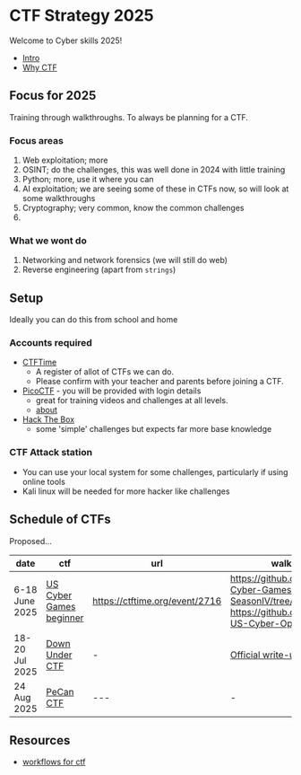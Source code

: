 # CTF Strategy 2025

Welcome to Cyber skills 2025!

- [Intro](./lessons/01_intro.md)
- [Why CTF](./lessons/about_ctf.md)

## Focus for 2025

Training through walkthroughs. To always be planning for a CTF.

### Focus areas

1. Web exploitation; more
1. OSINT; do the challenges, this was well done in 2024 with little training
1. Python; more, use it where you can
1. AI exploitation; we are seeing some of these in CTFs now, so will look at some walkthroughs
1. Cryptography; very common, know the common challenges
1. 

### What we wont do

1. Networking and network forensics (we will still do web)
1. Reverse engineering (apart from `strings`)

## Setup

Ideally you can do this from school and home

### Accounts required

- [CTFTime](https://ctftime.org/)
  - A register of allot of CTFs we can do.
  - Please confirm with your teacher and parents before joining a CTF.
- [PicoCTF](https://www.picoctf.org/) - you will be provided with login details
  - great for training videos and challenges at all levels.
  - [about](./lessons/about_picoctf.md)
- [Hack The Box](https://www.hackthebox.com/)
  - some 'simple' challenges but expects far more base knowledge

### CTF Attack station

- You can use your local system for some challenges, particularly if using online tools
- Kali linux will be needed for more hacker like challenges

## Schedule of CTFs

Proposed...

| date | ctf | url | walkthroughs |
| --- | --- | --- | --- |
| 6-18 June 2025 | [US Cyber Games beginner](https://www.uscybergames.com/event-schedule) | <https://ctftime.org/event/2716> | <https://github.com/MDaleyJr/US-Cyber-Games-SeasonIV/tree/main> <br> <https://github.com/jselliott/SIV-US-Cyber-Open> |
| 18-20 Jul 2025 | [Down Under CTF](https://downunderctf.com/) | - | [Official write-ups](https://github.com/DownUnderCTF/Challenges_2024_Public) |
| 24 Aug 2025 | [PeCan CTF](https://pecanplus.ecusdf.org/) | --- | - |

## Resources

- [workflows for ctf](https://github.com/jstrieb/ctf-collab/tree/main)
